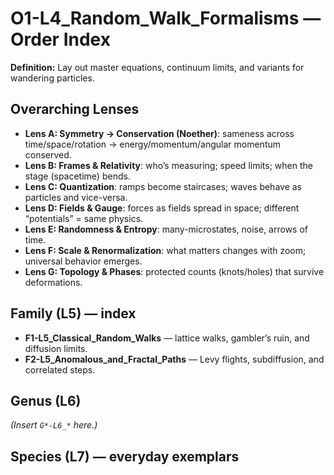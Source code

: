 # O1-L4_Random_Walk_Formalisms — Order Index
**Definition:** Lay out master equations, continuum limits, and variants for wandering particles.

## Overarching Lenses

- **Lens A: Symmetry -> Conservation (Noether)**: sameness across time/space/rotation → energy/momentum/angular momentum conserved.
- **Lens B: Frames & Relativity**: who’s measuring; speed limits; when the stage (spacetime) bends.
- **Lens C: Quantization**: ramps become staircases; waves behave as particles and vice-versa.
- **Lens D: Fields & Gauge**: forces as fields spread in space; different “potentials” = same physics.
- **Lens E: Randomness & Entropy**: many-microstates, noise, arrows of time.
- **Lens F: Scale & Renormalization**: what matters changes with zoom; universal behavior emerges.
- **Lens G: Topology & Phases**: protected counts (knots/holes) that survive deformations.

## Family (L5) — index
- **F1-L5_Classical_Random_Walks** — lattice walks, gambler’s ruin, and diffusion limits.
- **F2-L5_Anomalous_and_Fractal_Paths** — Levy flights, subdiffusion, and correlated steps.

## Genus (L6)
_(Insert `G*-L6_*` here.)_

## Species (L7) — everyday exemplars
